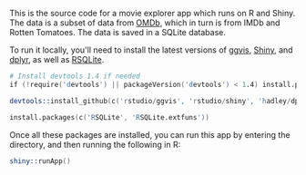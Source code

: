 This is the source code for a movie explorer app which runs on R and Shiny. The data is a subset of data from [OMDb](http://www.omdbapi.com/), which in turn is from IMDb and Rotten Tomatoes. The data is saved in a SQLite database.

To run it locally, you'll need to install the latest versions of [ggvis](http://ggvis.rstudio.com), [Shiny](http://shiny.rstudio.com), and [dplyr](https://github.com/hadley/dplyr), as well as [RSQLite](http://cran.r-project.org/web/packages/RSQLite/index.html).

```S
# Install devtools 1.4 if needed
if (!require('devtools') || packageVersion('devtools') < 1.4) install.packages('devtools')

devtools::install_github(c('rstudio/ggvis', 'rstudio/shiny', 'hadley/dplyr'))

install.packages(c('RSQLite', 'RSQLite.extfuns'))
```

Once all these packages are installed, you can run this app by entering the directory, and then running the following in R:

```S
shiny::runApp()
```
